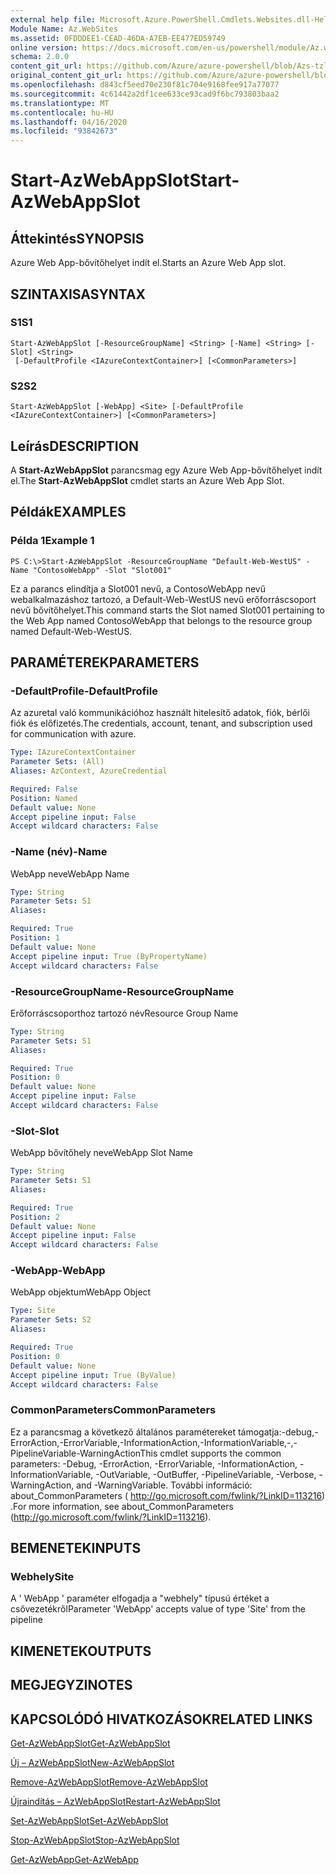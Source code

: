 ```yaml
---
external help file: Microsoft.Azure.PowerShell.Cmdlets.Websites.dll-Help.xml
Module Name: Az.WebSites
ms.assetid: 0FDDDEE1-CEAD-46DA-A7EB-EE477ED59749
online version: https://docs.microsoft.com/en-us/powershell/module/Az.websites/start-Azwebappslot
schema: 2.0.0
content_git_url: https://github.com/Azure/azure-powershell/blob/Azs-tzl/src/Websites/Websites/help/Start-AzWebAppSlot.md
original_content_git_url: https://github.com/Azure/azure-powershell/blob/Azs-tzl/src/Websites/Websites/help/Start-AzWebAppSlot.md
ms.openlocfilehash: d843cf5eed70e230f81c704e9168fee917a77077
ms.sourcegitcommit: 4c61442a2df1cee633ce93cad9f6bc793803baa2
ms.translationtype: MT
ms.contentlocale: hu-HU
ms.lasthandoff: 04/16/2020
ms.locfileid: "93842673"
---
```

# <span data-ttu-id="d37d5-101">Start-AzWebAppSlot</span><span class="sxs-lookup"><span data-stu-id="d37d5-101">Start-AzWebAppSlot</span></span>

## <span data-ttu-id="d37d5-102">Áttekintés</span><span class="sxs-lookup"><span data-stu-id="d37d5-102">SYNOPSIS</span></span>
<span data-ttu-id="d37d5-103">Azure Web App-bővítőhelyet indít el.</span><span class="sxs-lookup"><span data-stu-id="d37d5-103">Starts an Azure Web App slot.</span></span>

## <span data-ttu-id="d37d5-104">SZINTAXISA</span><span class="sxs-lookup"><span data-stu-id="d37d5-104">SYNTAX</span></span>

### <span data-ttu-id="d37d5-105">S1</span><span class="sxs-lookup"><span data-stu-id="d37d5-105">S1</span></span>
```
Start-AzWebAppSlot [-ResourceGroupName] <String> [-Name] <String> [-Slot] <String>
 [-DefaultProfile <IAzureContextContainer>] [<CommonParameters>]
```

### <span data-ttu-id="d37d5-106">S2</span><span class="sxs-lookup"><span data-stu-id="d37d5-106">S2</span></span>
```
Start-AzWebAppSlot [-WebApp] <Site> [-DefaultProfile <IAzureContextContainer>] [<CommonParameters>]
```

## <span data-ttu-id="d37d5-107">Leírás</span><span class="sxs-lookup"><span data-stu-id="d37d5-107">DESCRIPTION</span></span>
<span data-ttu-id="d37d5-108">A **Start-AzWebAppSlot** parancsmag egy Azure Web App-bővítőhelyet indít el.</span><span class="sxs-lookup"><span data-stu-id="d37d5-108">The **Start-AzWebAppSlot** cmdlet starts an Azure Web App Slot.</span></span>

## <span data-ttu-id="d37d5-109">Példák</span><span class="sxs-lookup"><span data-stu-id="d37d5-109">EXAMPLES</span></span>

### <span data-ttu-id="d37d5-110">Példa 1</span><span class="sxs-lookup"><span data-stu-id="d37d5-110">Example 1</span></span>
```
PS C:\>Start-AzWebAppSlot -ResourceGroupName "Default-Web-WestUS" -Name "ContosoWebApp" -Slot "Slot001"
```

<span data-ttu-id="d37d5-111">Ez a parancs elindítja a Slot001 nevű, a ContosoWebApp nevű webalkalmazáshoz tartozó, a Default-Web-WestUS nevű erőforráscsoport nevű bővítőhelyet.</span><span class="sxs-lookup"><span data-stu-id="d37d5-111">This command starts the Slot named Slot001 pertaining to the Web App named ContosoWebApp that belongs to the resource group named Default-Web-WestUS.</span></span>

## <span data-ttu-id="d37d5-112">PARAMÉTEREK</span><span class="sxs-lookup"><span data-stu-id="d37d5-112">PARAMETERS</span></span>

### <span data-ttu-id="d37d5-113">-DefaultProfile</span><span class="sxs-lookup"><span data-stu-id="d37d5-113">-DefaultProfile</span></span>
<span data-ttu-id="d37d5-114">Az azuretal való kommunikációhoz használt hitelesítő adatok, fiók, bérlői fiók és előfizetés.</span><span class="sxs-lookup"><span data-stu-id="d37d5-114">The credentials, account, tenant, and subscription used for communication with azure.</span></span>

```yaml
Type: IAzureContextContainer
Parameter Sets: (All)
Aliases: AzContext, AzureCredential

Required: False
Position: Named
Default value: None
Accept pipeline input: False
Accept wildcard characters: False
```

### <span data-ttu-id="d37d5-115">-Name (név)</span><span class="sxs-lookup"><span data-stu-id="d37d5-115">-Name</span></span>
<span data-ttu-id="d37d5-116">WebApp neve</span><span class="sxs-lookup"><span data-stu-id="d37d5-116">WebApp Name</span></span>

```yaml
Type: String
Parameter Sets: S1
Aliases: 

Required: True
Position: 1
Default value: None
Accept pipeline input: True (ByPropertyName)
Accept wildcard characters: False
```

### <span data-ttu-id="d37d5-117">-ResourceGroupName</span><span class="sxs-lookup"><span data-stu-id="d37d5-117">-ResourceGroupName</span></span>
<span data-ttu-id="d37d5-118">Erőforráscsoporthoz tartozó név</span><span class="sxs-lookup"><span data-stu-id="d37d5-118">Resource Group Name</span></span>

```yaml
Type: String
Parameter Sets: S1
Aliases: 

Required: True
Position: 0
Default value: None
Accept pipeline input: False
Accept wildcard characters: False
```

### <span data-ttu-id="d37d5-119">-Slot</span><span class="sxs-lookup"><span data-stu-id="d37d5-119">-Slot</span></span>
<span data-ttu-id="d37d5-120">WebApp bővítőhely neve</span><span class="sxs-lookup"><span data-stu-id="d37d5-120">WebApp Slot Name</span></span>

```yaml
Type: String
Parameter Sets: S1
Aliases: 

Required: True
Position: 2
Default value: None
Accept pipeline input: False
Accept wildcard characters: False
```

### <span data-ttu-id="d37d5-121">-WebApp</span><span class="sxs-lookup"><span data-stu-id="d37d5-121">-WebApp</span></span>
<span data-ttu-id="d37d5-122">WebApp objektum</span><span class="sxs-lookup"><span data-stu-id="d37d5-122">WebApp Object</span></span>

```yaml
Type: Site
Parameter Sets: S2
Aliases: 

Required: True
Position: 0
Default value: None
Accept pipeline input: True (ByValue)
Accept wildcard characters: False
```

### <span data-ttu-id="d37d5-123">CommonParameters</span><span class="sxs-lookup"><span data-stu-id="d37d5-123">CommonParameters</span></span>
<span data-ttu-id="d37d5-124">Ez a parancsmag a következő általános paramétereket támogatja:-debug,-ErrorAction,-ErrorVariable,-InformationAction,-InformationVariable,-,-PipelineVariable-WarningAction</span><span class="sxs-lookup"><span data-stu-id="d37d5-124">This cmdlet supports the common parameters: -Debug, -ErrorAction, -ErrorVariable, -InformationAction, -InformationVariable, -OutVariable, -OutBuffer, -PipelineVariable, -Verbose, -WarningAction, and -WarningVariable.</span></span> <span data-ttu-id="d37d5-125">További információ: about_CommonParameters ( http://go.microsoft.com/fwlink/?LinkID=113216) .</span><span class="sxs-lookup"><span data-stu-id="d37d5-125">For more information, see about_CommonParameters (http://go.microsoft.com/fwlink/?LinkID=113216).</span></span>

## <span data-ttu-id="d37d5-126">BEMENETEK</span><span class="sxs-lookup"><span data-stu-id="d37d5-126">INPUTS</span></span>

### <span data-ttu-id="d37d5-127">Webhely</span><span class="sxs-lookup"><span data-stu-id="d37d5-127">Site</span></span>
<span data-ttu-id="d37d5-128">A ' WebApp ' paraméter elfogadja a "webhely" típusú értéket a csővezetékről</span><span class="sxs-lookup"><span data-stu-id="d37d5-128">Parameter 'WebApp' accepts value of type 'Site' from the pipeline</span></span>

## <span data-ttu-id="d37d5-129">KIMENETEK</span><span class="sxs-lookup"><span data-stu-id="d37d5-129">OUTPUTS</span></span>

## <span data-ttu-id="d37d5-130">MEGJEGYZI</span><span class="sxs-lookup"><span data-stu-id="d37d5-130">NOTES</span></span>

## <span data-ttu-id="d37d5-131">KAPCSOLÓDÓ HIVATKOZÁSOK</span><span class="sxs-lookup"><span data-stu-id="d37d5-131">RELATED LINKS</span></span>

[<span data-ttu-id="d37d5-132">Get-AzWebAppSlot</span><span class="sxs-lookup"><span data-stu-id="d37d5-132">Get-AzWebAppSlot</span></span>](./Get-AzWebAppSlot.md)

[<span data-ttu-id="d37d5-133">Új – AzWebAppSlot</span><span class="sxs-lookup"><span data-stu-id="d37d5-133">New-AzWebAppSlot</span></span>](./New-AzWebAppSlot.md)

[<span data-ttu-id="d37d5-134">Remove-AzWebAppSlot</span><span class="sxs-lookup"><span data-stu-id="d37d5-134">Remove-AzWebAppSlot</span></span>](./Remove-AzWebAppSlot.md)

[<span data-ttu-id="d37d5-135">Újraindítás – AzWebAppSlot</span><span class="sxs-lookup"><span data-stu-id="d37d5-135">Restart-AzWebAppSlot</span></span>](./Restart-AzWebAppSlot.md)

[<span data-ttu-id="d37d5-136">Set-AzWebAppSlot</span><span class="sxs-lookup"><span data-stu-id="d37d5-136">Set-AzWebAppSlot</span></span>](./Set-AzWebAppSlot.md)

[<span data-ttu-id="d37d5-137">Stop-AzWebAppSlot</span><span class="sxs-lookup"><span data-stu-id="d37d5-137">Stop-AzWebAppSlot</span></span>](./Stop-AzWebAppSlot.md)

[<span data-ttu-id="d37d5-138">Get-AzWebApp</span><span class="sxs-lookup"><span data-stu-id="d37d5-138">Get-AzWebApp</span></span>](./Get-AzWebApp.md)

